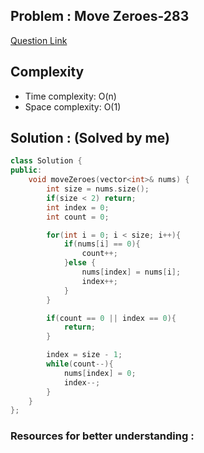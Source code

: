 ## Problem : Move Zeroes-283
[Question Link](https://leetcode.com/problems/move-zeroes/description/)

## Complexity
-   Time complexity: O(n)
-   Space complexity: O(1)

## Solution : (Solved by me)

```cpp
class Solution {
public:
    void moveZeroes(vector<int>& nums) {
        int size = nums.size();
        if(size < 2) return;
        int index = 0;
        int count = 0;

        for(int i = 0; i < size; i++){
            if(nums[i] == 0){
                count++;
            }else {
                nums[index] = nums[i];
                index++;
            }
        }

        if(count == 0 || index == 0){
            return;
        }

        index = size - 1;
        while(count--){
            nums[index] = 0;
            index--;
        }
    }
};
```


### Resources for better understanding :